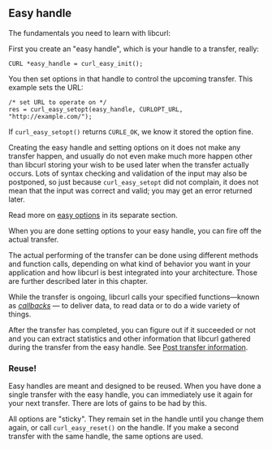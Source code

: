 ## Easy handle

The fundamentals you need to learn with libcurl:

First you create an "easy handle", which is your handle to a transfer, really:

    CURL *easy_handle = curl_easy_init();

You then set options in that handle to control the upcoming transfer.
This example sets the URL:

    /* set URL to operate on */
    res = curl_easy_setopt(easy_handle, CURLOPT_URL, "http://example.com/");

If `curl_easy_setopt()` returns `CURLE_OK`, we know it stored the option fine.

Creating the easy handle and setting options on it does not make any transfer
happen, and usually do not even make much more happen other than libcurl
storing your wish to be used later when the transfer actually occurs. Lots of
syntax checking and validation of the input may also be postponed, so just
because `curl_easy_setopt` did not complain, it does not mean that the input
was correct and valid; you may get an error returned later.

Read more on [easy options](libcurl-options.md) in its separate section.

When you are done setting options to your easy handle, you can fire off the
actual transfer.

The actual performing of the transfer can be done using different methods and
function calls, depending on what kind of behavior you want in your
application and how libcurl is best integrated into your architecture. Those
are further described later in this chapter.

While the transfer is ongoing, libcurl calls your specified functions—known as
*[callbacks](libcurl-callbacks.md])* — to deliver data, to read data or to do
a wide variety of things.

After the transfer has completed, you can figure out if it succeeded or not
and you can extract statistics and other information that libcurl gathered
during the transfer from the easy handle. See [Post transfer
information](libcurl-getinfo.md).

### Reuse!

Easy handles are meant and designed to be reused. When you have done a single
transfer with the easy handle, you can immediately use it again for your next
transfer. There are lots of gains to be had by this.

All options are "sticky". They remain set in the handle until you change them
again, or call `curl_easy_reset()` on the handle. If you make a second
transfer with the same handle, the same options are used.

